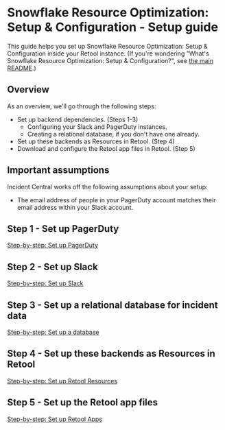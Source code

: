 # Snowflake Resource Optimization: Setup & Configuration - Setup guide

This guide helps you set up Snowflake Resource Optimization: Setup & Configuration inside your Retool instance. (If you're wondering "What's Snowflake Resource Optimization: Setup & Configuration?", see [the main README](../README.md).)

## Overview
As an overview, we'll go through the following steps:

* Set up backend dependencies. (Steps 1-3)
    - Configuring your Slack and PagerDuty instances.
    - Creating a relational database, if you don't have one already.
* Set up these backends as Resources in Retool. (Step 4)
* Download and configure the Retool app files in Retool. (Step 5)

## Important assumptions
Incident Central works off the following assumptions about your setup:
* The email address of people in your PagerDuty account matches their email address within your Slack account.

## Step 1 - Set up PagerDuty
[Step-by-step: Set up PagerDuty](./set-up-pagerduty.md)

## Step 2 - Set up Slack
[Step-by-step: Set up Slack](./set-up-slack.md)

## Step 3 - Set up a relational database for incident data
[Step-by-step: Set up a database](./set-up-database.md)

## Step 4 - Set up these backends as Resources in Retool
[Step-by-step: Set up Retool Resources](./set-up-retool-resources.md)

## Step 5 - Set up the Retool app files
[Step-by-step: Set up Retool Apps](./set-up-retool-apps.md)
